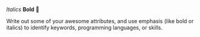 _Italics_
**Bold**
🎉

Write out some of your awesome attributes, and use emphasis (like bold or italics) to identify keywords, programming languages, or skills. 
